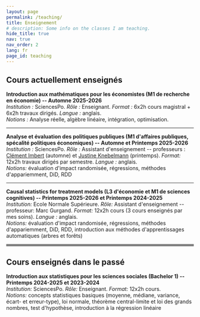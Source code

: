 ```yaml
---
layout: page
permalink: /teaching/
title: Enseignement
# description: Some info on the classes I am teaching.
hide_title: true
nav: true
nav_order: 2
lang: fr
page_id: teaching
---
```


## Cours actuellement enseignés

**Introduction aux mathématiques pour les économistes (M1 de recherche en économie) -- Automne 2025-2026**  
*Institution :* SciencesPo. *Rôle :* Enseignant. *Format :* 6x2h cours magistral + 6x2h travaux dirigés. *Langue :* anglais.   
*Notions :* Analyse réelle, algèbre linéaire, intégration, optimisation.  

---

**Analyse et évaluation des politiques publiques (M1 d'affaires publiques, spécalité politiques économiques) -- Automne et Printemps 2025-2026**  
*Institution :* SciencesPo. *Rôle :* Assistant d'enseignement -- professeurs : [Clément Imbert](https://sites.google.com/site/clemimbert/) (automne) et [Justine Knebelmann](https://sites.google.com/view/justine-knebelmann/home) (printemps). *Format:* 12x2h travaux dirigés par semestre. *Langue :* anglais.  
*Notions:* évaluation d'impact randomisée, régressions, méthodes d'appariemment, DiD, RDD

---

**Causal statistics for treatment models (L3 d'économie et M1 de sciences cognitives) -- Printemps 2025-2026 et Printemps 2024-2025**  
*Institution:* Ecole Normale Supérieure. *Rôle:* Assistant d'enseignement -- professeur: Marc Gurgand. *Format:* 12x2h cours (3 cours enseignés par mes soins). *Langue :* anglais.    
*Notions:* évaluation d'impact randomisée, régressions, méthodes d'appariemment, DiD, RDD, introduction aux méthodes d'apprentissages automatiques (arbres et forêts)


<hr style="height:6px; background-color:gray; border:none; margin:auto;" />


## Cours enseignés dans le passé

**Introduction aux statistiques pour les sciences sociales (Bachelor 1) -- Printemps 2024-2025 et 2023-2024**  
*Institution:* SciencesPo. *Rôle:* Enseignant. *Format:* 12x2h cours.  
*Notions:* concepts statistiques basiques (moyenne, médiane, variance, écart- et erreur-type), loi normale, théorème central-limite et loi des grands nombres, test d'hypothèse, introduction à la régression linéaire

